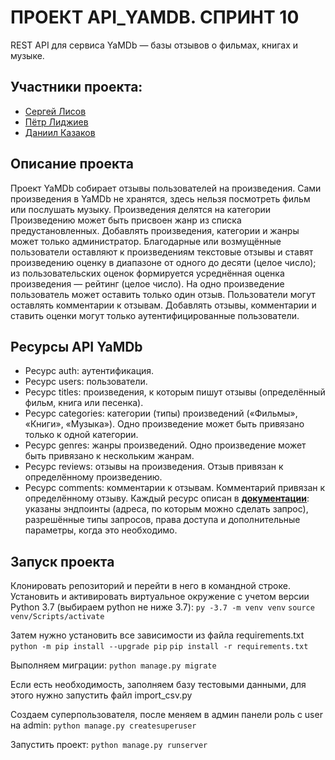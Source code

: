 # ПРОЕКТ API_YAMDB. СПРИНТ 10
REST API для сервиса YaMDb — базы отзывов о фильмах, книгах и музыке.

## Участники проекта:
  - [Сергей Лисов](https://github.com/Lisovbio)
  - [Пётр Лиджиев](https://github.com/posk43)
  - [Даниил Казаков](https://github.com/ae111msk)

## Описание проекта
Проект YaMDb собирает отзывы пользователей на произведения. Сами произведения в YaMDb не хранятся, здесь нельзя посмотреть фильм или послушать музыку.
Произведения делятся на категории
Произведению может быть присвоен жанр из списка предустановленных. 
Добавлять произведения, категории и жанры может только администратор.
Благодарные или возмущённые пользователи оставляют к произведениям текстовые отзывы и ставят произведению оценку в диапазоне от одного до десяти (целое число); из пользовательских оценок формируется усреднённая оценка произведения — рейтинг (целое число). На одно произведение пользователь может оставить только один отзыв.
Пользователи могут оставлять комментарии к отзывам.
Добавлять отзывы, комментарии и ставить оценки могут только аутентифицированные пользователи.

## Ресурсы API YaMDb
  - Ресурс auth: аутентификация.
  - Ресурс users: пользователи.
  - Ресурс titles: произведения, к которым пишут отзывы (определённый фильм, книга или песенка).
  - Ресурс categories: категории (типы) произведений («Фильмы», «Книги», «Музыка»). Одно произведение может быть привязано только к одной категории.
  - Ресурс genres: жанры произведений. Одно произведение может быть привязано к нескольким жанрам.
  - Ресурс reviews: отзывы на произведения. Отзыв привязан к определённому произведению.
  - Ресурс comments: комментарии к отзывам. Комментарий привязан к определённому отзыву.
Каждый ресурс описан в [**документации**](http://127.0.0.1:8000/redoc/): указаны эндпоинты (адреса, по которым можно сделать запрос), разрешённые типы запросов, права доступа и дополнительные параметры, когда это необходимо.

## Запуск проекта
Клонировать репозиторий и перейти в него в командной строке.
Установить и активировать виртуальное окружение c учетом версии Python 3.7 (выбираем python не ниже 3.7):
`py -3.7 -m venv venv`
`source venv/Scripts/activate`

Затем нужно установить все зависимости из файла requirements.txt
`python -m pip install --upgrade pip`
`pip install -r requirements.txt`

Выполняем миграции:
`python manage.py migrate`

Если есть необходимость, заполняем базу тестовыми данными, для этого нужно запустить файл import_csv.py

Создаем суперпользователя, после меняем в админ панели роль с user на admin:
`python manage.py createsuperuser`

Запустить проект:
`python manage.py runserver`
